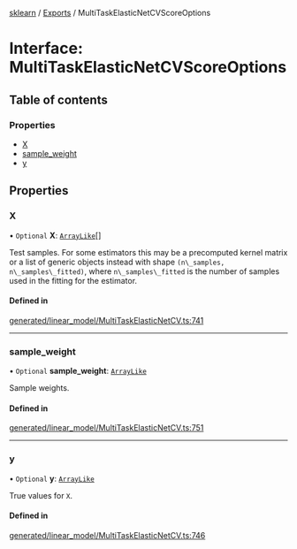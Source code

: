[sklearn](../readme.md) / [Exports](../modules.md) / MultiTaskElasticNetCVScoreOptions

# Interface: MultiTaskElasticNetCVScoreOptions

## Table of contents

### Properties

- [X](MultiTaskElasticNetCVScoreOptions.md#x)
- [sample\_weight](MultiTaskElasticNetCVScoreOptions.md#sample_weight)
- [y](MultiTaskElasticNetCVScoreOptions.md#y)

## Properties

### X

• `Optional` **X**: [`ArrayLike`](../modules.md#arraylike)[]

Test samples. For some estimators this may be a precomputed kernel matrix or a list of generic objects instead with shape `(n\_samples, n\_samples\_fitted)`, where `n\_samples\_fitted` is the number of samples used in the fitting for the estimator.

#### Defined in

[generated/linear_model/MultiTaskElasticNetCV.ts:741](https://github.com/transitive-bullshit/scikit-learn-ts/blob/367336a/packages/sklearn/src/generated/linear_model/MultiTaskElasticNetCV.ts#L741)

___

### sample\_weight

• `Optional` **sample\_weight**: [`ArrayLike`](../modules.md#arraylike)

Sample weights.

#### Defined in

[generated/linear_model/MultiTaskElasticNetCV.ts:751](https://github.com/transitive-bullshit/scikit-learn-ts/blob/367336a/packages/sklearn/src/generated/linear_model/MultiTaskElasticNetCV.ts#L751)

___

### y

• `Optional` **y**: [`ArrayLike`](../modules.md#arraylike)

True values for `X`.

#### Defined in

[generated/linear_model/MultiTaskElasticNetCV.ts:746](https://github.com/transitive-bullshit/scikit-learn-ts/blob/367336a/packages/sklearn/src/generated/linear_model/MultiTaskElasticNetCV.ts#L746)
